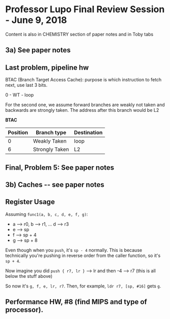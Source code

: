 # Professor Lupo Final Review Session - June 9, 2018
Content is also in CHEMISTRY section of paper notes and in Toby tabs

## 3a) See paper notes

## Last problem, pipeline hw

BTAC (Branch Target Access Cache): purpose is which instruction to fetch next, use last 3 bits.

0 - WT - loop

For the second one, we assume forward branches are weakly not taken and backwards are strongly taken.
The address after this branch would be L2

**BTAC**

|Position | Branch type | Destination|
| ------- | --------- | ------- |
|0 | Weakly Taken | loop |
| 6 | Strongly Taken | L2 |

## Final, Problem 5: See paper notes

## 3b) Caches -- see paper notes

## Register Usage
Assuming `func1(a, b, c, d, e, f, g)`:
- a --> r0, b --> r1, ... d --> r3
- e --> sp
- f --> sp + 4
- g --> sp + 8

Even though when you `push`, it's `sp - 4` normally. This is because technically you're pushing in reverse order from the caller function, so it's `sp + 4`.

Now imagine you did `push { r7, lr }` --> lr and then -4 --> r7 (this is all below the stuff above)

So now it's `g, f, e, lr, r7`. Then, for example, `ldr r7, [sp, #16]` gets `g`.

## Performance HW, #8 (find MIPS and type of processor).
